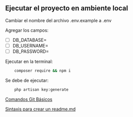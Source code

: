 ## Ejecutar el proyecto en ambiente local

Cambiar el nombre del archivo .env.example a .env

Agregar los campos:

- [ ] DB_DATABASE=
- [ ] DB_USERNAME=
- [ ] DB_PASSWORD=

Ejecutar en la terminal: 

```bash 
    composer require && npm i 
```

Se debe de ejecutar:

```bash 
    php artisan key:generate
```

[Comandos Git Básicos](https://docs.google.com/document/d/1pTiwCeAn3glEYQI3lv8q9wnxyMmD5APw8ceDwEyXx1c/edit?usp=sharing)

[Sintaxis para crear un readme.md](https://help.github.com/en/articles/basic-writing-and-formatting-syntax)

